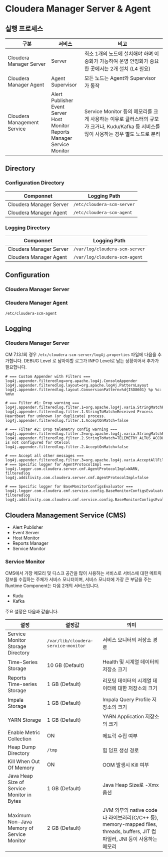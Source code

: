 # Cloudera Manager Server & Agent

## 실행 프로세스

| 구분 | 서비스 | 비고 |
|-----|--------|------|
| Cloudera Manager Server | Server | 최소 1개의 노드에 설치해야 하며 이중화가 가능하여 운영 안정화가 중요한 곳에서는 2개 설치 (L4 필요) | 
| Cloudera Manager Agent | Agent <br/> Supervisor | 모든 노드는 Agent와 Supervisor가 동작 | 
| Cloudera Management Service | Alert Publisher <br/> Event Server <br/> Host Monitor <br/> Reports Manager <br/> Service Monitor | Service Monitor 등의 메모리를 크게 사용하는 이유로 클러스터의 규모가 크거나, Kudu/Kafka 등 서비스를 많이 사용하는 경우 별도 노드로 분리 | 

## Directory

### Configuration Directory

| Componnet | Logging Path |
|-----------|--------------|
| Cloudera Manager Server | `/etc/cloudera-scm-server` |
| Cloudera Manager Agent | `/etc/cloudera-scm-agent` |

### Logging Directory

| Componnet | Logging Path |
|-----------|--------------|
| Cloudera Manager Server | `/var/log/cloudera-scm-server` |
| Cloudera Manager Agent | `/var/log/cloudera-scm-agent` |

## Configuration

### Cloudera Manager Server

### Cloudera Manager Agent

`/etc/cloudera-scm-agent`

## Logging

### Cloudera Manager Server

CM 7.13.1의 경우 `/etc/cloudera-scm-server/log4j.properties` 파일에 다음을 추가합니다. DEBUG Level 로 남아야할 로그가 INFO Level로 남는 상황이어서 추가가 필요합니다.

```
# === Custom Appender with Filters ===
log4j.appender.filteredlog=org.apache.log4j.ConsoleAppender
log4j.appender.filteredlog.layout=org.apache.log4j.PatternLayout
log4j.appender.filteredlog.layout.ConversionPattern=%d{ISO8601} %p %c: %m%n

# === Filter #1: Drop warning ===
log4j.appender.filteredlog.filter.1=org.apache.log4j.varia.StringMatchFilter
log4j.appender.filteredlog.filter.1.StringToMatch=Received Process Heartbeat for unknown (or duplicate) process.
log4j.appender.filteredlog.filter.1.AcceptOnMatch=false

# === Filter #2: Drop telemetry config warning ===
log4j.appender.filteredlog.filter.2=org.apache.log4j.varia.StringMatchFilter
log4j.appender.filteredlog.filter.2.StringToMatch=TELEMETRY_ALTUS_ACCOUNT is not configured for Otelcol
log4j.appender.filteredlog.filter.2.AcceptOnMatch=false

# === Accept all other messages ===
log4j.appender.filteredlog.filter.3=org.apache.log4j.varia.AcceptAllFilter
# === Specific logger for AgentProtocolImpl ===
log4j.logger.com.cloudera.server.cmf.AgentProtocolImpl=WARN, filteredlog
log4j.additivity.com.cloudera.server.cmf.AgentProtocolImpl=false

# === Specific logger for BaseMonitorConfigsEvaluator === 
log4j.logger.com.cloudera.cmf.service.config.BaseMonitorConfigsEvaluator=WARN, filteredlog
log4j.additivity.com.cloudera.cmf.service.config.BaseMonitorConfigsEvaluator=false
```

## Cloudera Management Service (CMS)

* Alert Publisher
* Event Server
* Host Monitor
* Reports Manager
* Service Monitor

### Service Monitor

CMS에서 가장 메모리 및 디스크 공간을 많이 사용하는 서비스로 서비스에 대한 메트릭 정보를 수집하는 주체가 서비스 모니터이며, 서비스 모니터에 가장 큰 부담을 주는 Runtime Component는 다음 2개의 서비스입니다.

* Kudu
* Kafka

주요 설정은 다음과 같습니다.

| 설정      |        설정값 | 의미      |
|-----------|--------------|----------|
| Service Monitor Storage Directory | `/var/lib/cloudera-service-monitor` | 서비스 모니터의 저장소 경로 |
| Time-Series Storage | 10 GB (Default) | Health 및 시계열 데이터의 저장소 크기 |
| Reports Time-series Storage | 1 GB (Default) | 리포팅 데이터의 시계열 데이터에 대한 저장소의 크기 |
| Impala Storage | 1 GB (Default) | Impala Query Profile 저장소의 크기 |
| YARN Storage | 1 GB (Default) | YARN Application 저장소의 크기 |
| Enable Metric Collection | ON | 메트릭 수집 여부 |
| Heap Dump Directory | `/tmp` | 힙 덤프 생성 경로 |
| Kill When Out Of Memory | ON | OOM 발생시 Kill 여부 |
| Java Heap Size of Service Monitor in Bytes | 1 GB (Default) | Java Heap Size로 -Xmx 옵션 |
| Maximum Non-Java Memory of Service Monitor | 2 GB (Default) | JVM 외부의 native code나 라이브러리(C/C++ 등), memory-mapped files, threads, buffers, JIT 컴파일러, JNI 등이 사용하는 메모리 |












